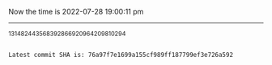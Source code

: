 Now the time is 2022-07-28 19:00:11 pm

---

<small>131482443568392866920964209810294</small>

```txt

Latest commit SHA is: 76a97f7e1699a155cf989ff187799ef3e726a592
```
